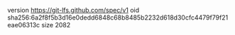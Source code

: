 version https://git-lfs.github.com/spec/v1
oid sha256:6a2f8f5b3d16e0dedd6848c68b8485b2232d618d30cfc4479f79f21eae06313c
size 2082
